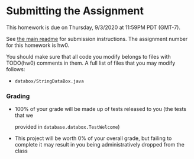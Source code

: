 # Submitting the Assignment

This homework is due on Thursday, 9/3/2020 at 11:59PM PDT (GMT-7).

See [the main readme](README.md#submitting-assignments) for submission instructions. The assignment number for this homework is hw0.

You should make sure that all code you modify belongs to files with TODO\(hw0\) comments in them. A full list of files that you may modify follows:

* `databox/StringDataBox.java`

### Grading

* 100% of your grade will be made up of tests released to you \(the tests that we

  provided in `database.databox.TestWelcome`\)

* This project will be worth 0% of your overall grade, but failing to complete it may result in you being administratively dropped from the class

